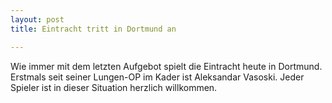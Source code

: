 ```yaml
---
layout: post
title: Eintracht tritt in Dortmund an

---
```


Wie immer mit dem letzten Aufgebot spielt die Eintracht heute in Dortmund. Erstmals seit seiner Lungen-OP im Kader ist Aleksandar Vasoski. Jeder Spieler ist in dieser Situation herzlich willkommen. 


